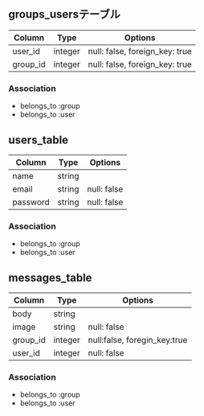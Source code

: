 ## groups_usersテーブル

|Column|Type|Options|
|------|----|-------|
|user_id|integer|null: false, foreign_key: true|
|group_id|integer|null: false, foreign_key: true|

### Association
- belongs_to :group
- belongs_to :user

## users_table

|Column|Type|Options|
|------|----|-------|
|name|string||
|email|string|null: false|
|password|string|null: false|

### Association
- belongs_to :group
- belongs_to :user

## messages_table

|Column|Type|Options|
|------|----|-------|
|body|string||
|image|string|null: false|
|group_id|integer|null:false, foregin_key:true|
|user_id|integer|null: false|

### Association
- belongs_to :group
- belongs_to :user